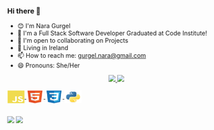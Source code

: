 ### Hi there 👋 

- 😊 I'm Nara Gurgel
- 🌱 I'm a Full Stack Software Developer Graduated at Code Institute!
- 👯 I'm open to collaborating on Projects
- 📍 Living in Ireland
- 📫 How to reach me: gurgel.nara@gmail.com
- 😄 Pronouns: She/Her

<div align="center">
  <a href="https://github.com/naragurgel">
  <img height="180em" src="https://github-readme-stats.vercel.app/api?username=naragurgel&show_icons=true&theme=dracula&include_all_commits=true&count_private=true"/>
  <img height="180em" src="https://github-readme-stats.vercel.app/api/top-langs/?username=naragurgel&layout=compact&langs_count=7&theme=dracula"/>
</div>

<div style="display: inline_block"><br>
  <img align="center" alt="Nara-Js" height="30" width="40" src="https://raw.githubusercontent.com/devicons/devicon/master/icons/javascript/javascript-plain.svg">
  <img align="center" alt="Nara-HTML" height="30" width="40" src="https://raw.githubusercontent.com/devicons/devicon/master/icons/html5/html5-original.svg">
  <img align="center" alt="Nara-CSS" height="30" width="40" src="https://raw.githubusercontent.com/devicons/devicon/master/icons/css3/css3-original.svg">
  <img align="center" alt="Nara-Python" height="30" width="40" src="https://raw.githubusercontent.com/devicons/devicon/master/icons/python/python-original.svg">
</div>

##

<div>

  <a href="https://www.linkedin.com/in/nara-gurgel/" target="_blank"><img src="https://img.shields.io/badge/-LinkedIn-%230077B5?style=for-the-badge&logo=linkedin&logoColor=white" target="_blank"></a> 
  <a href = "mailto:gurgel.nara@gmail.com"><img src="https://img.shields.io/badge/-Gmail-%23333?style=for-the-badge&logo=gmail&logoColor=white" target="_blank"></a>
  
 </div>

   
